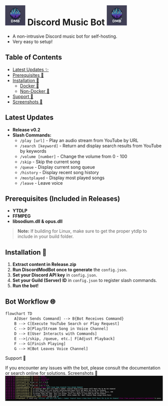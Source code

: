 #  <img src="https://raw.githubusercontent.com/EZroot/DiscordMusicBot/main/DiscordMusicBot/Imgs/2b1b1cb5-2446-46d7-848e-e9c418b5de91.webp" alt="drawing" width="64"/>  Discord Music Bot   <img src="https://raw.githubusercontent.com/EZroot/DiscordMusicBot/main/DiscordMusicBot/Imgs/2b1b1cb5-2446-46d7-848e-e9c418b5de91.webp" alt="drawing" width="64"/>

- A non-intrusive Discord music bot for self-hosting.
- Very easy to setup!

## Table of Contents

- [Latest Updates ✨](#latest-updates-)
- [Prerequisites 🚧](#prerequisites-)
- [Installation 📝](#installation-)
  - [Docker 🐳](#docker-)
  - [Non-Docker 💪](#non-docker-)
- [Support 📝](#support-)
- [Screenshots 📸](#screenshots-)
  
## Latest Updates

- **Release v0.2**
- **Slash Commands:**
  - `/play [url]` - Play an audio stream from YouTube by URL
  - `/search [keyword]` - Return and display search results from YouTube by keywords
  - `/volume [number]` - Change the volume from 0 - 100
  - `/skip` - Skip the current song
  - `/queue` - Display current song queue
  - `/history` - Display recent song history
  - `/mostplayed` - Display most played songs
  - `/leave` - Leave voice

## Prerequisites (Included in Releases)
- **YTDLP**
- **FFMPEG**
- **libsodium.dll & opus.dll**

> **Note:** If building for Linux, make sure to get the proper ytdlp to include in your build folder.

## Installation 📝
1. **Extract content in Release.zip**
2. **Run DiscordModBot once to generate** the `config.json`.
3. **Set your Discord API key** in `config.json`.
4. **Set your Guild (Server) ID** in `config.json` to register slash commands.
5. **Run the bot!**

## Bot Workflow 🌐

```mermaid
flowchart TD
    A[User Sends Command] --> B{Bot Receives Command}
    B --> C[Execute YouTube Search or Play Request]
    C --> D[Play/Stream Song in Voice Channel]
    D --> E[User Interacts with Commands]
    E -->|/skip, /queue, etc.| F[Adjust Playback]
    F --> G[Finish Playing]
    G --> H[Bot Leaves Voice Channel]
```
Support 📝

If you encounter any issues with the bot, please consult the documentation or search online for solutions.
Screenshots 📸
<img src="https://raw.githubusercontent.com/EZroot/DiscordMusicBot/refs/heads/main/DiscordMusicBot/Imgs/screenshot_01.png" alt="drawing"/> 

